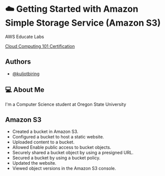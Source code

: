 
# ☁️ Getting Started with Amazon Simple Storage Service (Amazon S3)

AWS Educate Labs

[Cloud Computing 101 Certification](https://www.credly.com/badges/024104b0-c641-4186-a7c2-fccb97fc8bbf/public_url)


## Authors

- [@kuljotbiring](https://www.github.com/kuljotbiring)


## 💻 About Me
I'm a Computer Science student at Oregon State University


## Amazon S3

* Created a bucket in Amazon S3.
* Configured a bucket to host a static website.
* Uploaded content to a bucket.
* Allowed Enable public access to bucket objects.
* Securely shared a bucket object by using a presigned URL.
* Secured a bucket by using a bucket policy.
* Updated the website.
* Viewed object versions in the Amazon S3 console.
